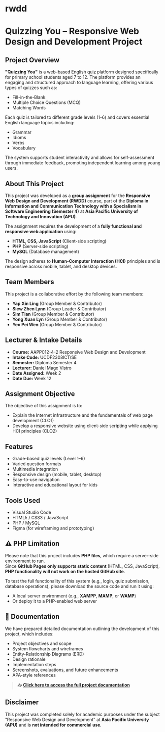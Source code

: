 # rwdd
# Quizzing You – Responsive Web Design and Development Project

## Project Overview

**"Quizzing You"** is a web-based English quiz platform designed specifically for primary school students aged 7 to 12. The platform provides an engaging and structured approach to language learning, offering various types of quizzes such as:
- Fill-in-the-Blank
- Multiple Choice Questions (MCQ)
- Matching Words

Each quiz is tailored to different grade levels (1–6) and covers essential English language topics including:
- Grammar
- Idioms
- Verbs
- Vocabulary

The system supports student interactivity and allows for self-assessment through immediate feedback, promoting independent learning among young users.

## About This Project

This project was developed as a **group assignment** for the **Responsive Web Design and Development (RWDD)** course, part of the **Diploma in Information and Communication Technology with a Specialism in Software Engineering (Semester 4)** at **Asia Pacific University of Technology and Innovation (APU)**.

The assignment requires the development of a **fully functional and responsive web application** using:
- **HTML, CSS, JavaScript** (Client-side scripting)
- **PHP** (Server-side scripting)
- **MySQL** (Database management)

The design adheres to **Human-Computer Interaction (HCI)** principles and is responsive across mobile, tablet, and desktop devices.

## Team Members

This project is a collaborative effort by the following team members:

- **Yap Xin Ling** (Group Member & Contributor)
- **Siew Zhen Lynn** (Group Leader & Contributor)
- **Sim Tian** (Group Member & Contributor)
- **Yong Xuan Lyn** (Group Member & Contributor)
- **Yeo Pei Wen** (Group Member & Contributor)

## Lecturer & Intake Details

- **Course:** AAPP012-4-2 Responsive Web Design and Development  
- **Intake Code:** UCDF2308ICT/SE  
- **Semester:** Diploma Semester 4  
- **Lecturer:** Daniel Mago Vistro
- **Date Assigned:** Week 2  
- **Date Due:** Week 12  

## Assignment Objective

The objective of this assignment is to:

- Explain the Internet infrastructure and the fundamentals of web page development (CLO1)
- Develop a responsive website using client-side scripting while applying HCI principles (CLO2)

## Features

- Grade-based quiz levels (Level 1–6)
- Varied question formats
- Multimedia integration
- Responsive design (mobile, tablet, desktop)
- Easy-to-use navigation
- Interactive and educational layout for kids

## Tools Used

- Visual Studio Code
- HTML5 / CSS3 / JavaScript
- PHP / MySQL
- Figma (for wireframing and prototyping)

## ⚠️ PHP Limitation

Please note that this project includes **PHP files**, which require a server-side environment to run.  
Since **GitHub Pages only supports static content** (HTML, CSS, JavaScript), **PHP functionality will not work on the hosted GitHub site**.

To test the full functionality of this system (e.g., login, quiz submission, database operations), please download the source code and run it using:

- A local server environment (e.g., **XAMPP**, **MAMP**, or **WAMP**)  
- Or deploy it to a PHP-enabled web server

## 📄 Documentation

We have prepared detailed documentation outlining the development of this project, which includes:

- Project objectives and scope  
- System flowcharts and wireframes  
- Entity-Relationship Diagrams (ERD)  
- Design rationale  
- Implementation steps  
- Screenshots, evaluations, and future enhancements  
- APA-style references

> 📥 **[Click here to access the full project documentation]([./documentation/QuizzingYou_Documentation.pdf](https://github.com/XinLing8/rwdd/blob/main/Documentation/RWDD%20Group10.pdf))**

## Disclaimer

This project was completed solely for academic purposes under the subject "Responsive Web Design and Development" at **Asia Pacific University (APU)** and is **not intended for commercial use**.

